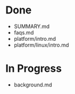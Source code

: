 # Done
 - SUMMARY.md
 - faqs.md
 - platform/intro.md
 - platform/linux/intro.md

# In Progress
 - background.md
